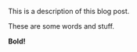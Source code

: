<!--METADATA
category: lojban
date: 2016-02-21
title: Test blog post about Lojban
-->
This is a description of this blog post.

These are some words and stuff.

**Bold!**

